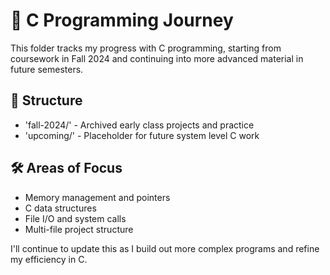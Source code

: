 # 🧠 C Programming Journey

This folder tracks my progress with C programming, starting from coursework in Fall 2024 and continuing into more advanced material in future semesters.

## 📂 Structure

- 'fall-2024/' - Archived early class projects and practice
- 'upcoming/' - Placeholder for future system level C work

## 🛠️ Areas of Focus

- Memory management and pointers
- C data structures
- File I/O and system calls
- Multi-file project structure

I'll continue to update this as I build out more complex programs and refine my efficiency in C.

